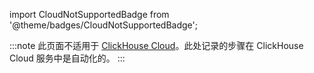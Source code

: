 import CloudNotSupportedBadge from '@theme/badges/CloudNotSupportedBadge';

<CloudNotSupportedBadge/>

:::note
此页面不适用于 [ClickHouse Cloud](https://clickhouse.com/cloud)。此处记录的步骤在 ClickHouse Cloud 服务中是自动化的。
:::

